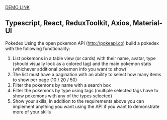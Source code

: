 [DEMO LINK](https://PresidentComanch.github.io/pokemon-app/)

## Typescript, React, ReduxToolkit, Axios, Material-UI 

Pokedex
Using the open pokemon API (http://pokeapi.co) build a pokedex with the following functionality:

1. List pokemons in a table view (or cards) with their name, avatar, type (should visually look
as a colored tag) and the main pokemon stats (whichever additional pokemon info you
want to show)
2. The list must have a pagination with an ability to select how many items to show per page
(10 / 20 / 50)
3. Filter the pokemons by name with a search box
4. Filter the pokemons by type using tags (multiple selected tags have to show pokemons
with any of the types selected)
5. Show your skills, In addition to the requirements above you can implement anything you want
using the API if you want to demonstrate more of your skills
